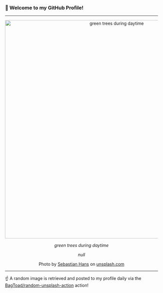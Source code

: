 ### 👋 Welcome to my GitHub Profile!

----

<div align="center">
  <img width="720" src="https://images.unsplash.com/photo-1565496295382-5acde54bcef0?crop=entropy&cs=tinysrgb&fit=max&fm=jpg&ixid=M3w1NTI0OTR8MHwxfHJhbmRvbXx8fHx8fHx8fDE3MzI2MDE1ODZ8&ixlib=rb-4.0.3&q=80&w=1080" alt="green trees during daytime">
  
  <em>green trees during daytime</em>
  
  <em>null</em>
  
  Photo by [Sebastian Hans](http://sebhans.com) on [unsplash.com](https://unsplash.com/)
</div>

----

☝️ A random image is retrieved and posted to my profile daily via the [BagToad/random-unsplash-action](https://github.com/BagToad/random-unsplash-action) action!
